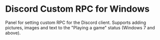 # Discord Custom RPC for Windows
Panel for setting custom RPC for the Discord client. Supports adding pictures, images and text to the "Playing a game" status (Windows 7 and above).
